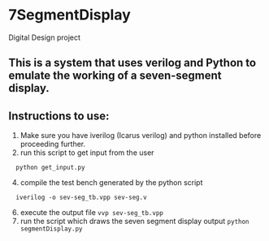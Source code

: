 # 7SegmentDisplay
Digital Design project 

This is a system that uses verilog and Python to emulate the working of a seven-segment display.
---
## Instructions to use:
1. Make sure you have iverilog (Icarus verilog) and python installed before proceeding further.
2. run this script to get input from the user
  ```
    python get_input.py
  ```
4. compile the test bench generated by the python script
  ```
    iverilog -o sev-seg_tb.vpp sev-seg.v
  ```
6. execute the output file
  ```vvp sev-seg_tb.vpp```
7. run the script which draws the seven segment display output
  ```python segmentDisplay.py```

